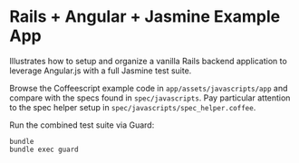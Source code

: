 # Rails + Angular + Jasmine Example App

Illustrates how to setup and organize a vanilla Rails backend application to
leverage Angular.js with a full Jasmine test suite.

Browse the Coffeescript example code in `app/assets/javascripts/app` and
compare with the specs found in `spec/javascripts`. Pay particular attention
to the spec helper setup in `spec/javascripts/spec_helper.coffee`.

Run the combined test suite via Guard:

    bundle
    bundle exec guard
